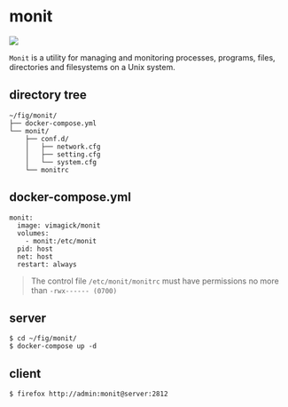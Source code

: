 monit
=====

[![](https://badge.imagelayers.io/vimagick/monit:latest.svg)](https://imagelayers.io/?images=vimagick/monit:latest)

`Monit` is a utility for managing and monitoring processes, programs, files,
directories and filesystems on a Unix system.

## directory tree

```
~/fig/monit/
├── docker-compose.yml
└── monit/
    ├── conf.d/
    │   ├── network.cfg
    │   ├── setting.cfg
    │   └── system.cfg
    └── monitrc
```

## docker-compose.yml

```
monit:
  image: vimagick/monit
  volumes:
    - monit:/etc/monit
  pid: host
  net: host
  restart: always
```

> The control file `/etc/monit/monitrc` must have permissions no more than
> `-rwx------ (0700)`

## server

```
$ cd ~/fig/monit/
$ docker-compose up -d
```

## client

```
$ firefox http://admin:monit@server:2812
```
